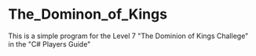 # The_Dominon_of_Kings
This is a simple program for the Level 7 "The Dominion of Kings Challege" in the "C# Players Guide"
